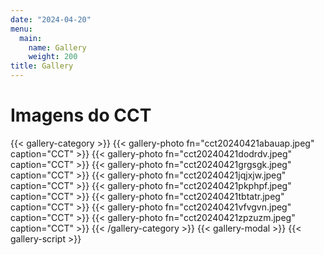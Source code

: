 ```yaml
---
date: "2024-04-20"
menu:
  main:
    name: Gallery
    weight: 200
title: Gallery
---
```


# Imagens do CCT

{{< gallery-category >}}
    {{< gallery-photo fn="cct20240421abauap.jpeg" caption="CCT" >}}
    {{< gallery-photo fn="cct20240421dodrdv.jpeg" caption="CCT" >}}
    {{< gallery-photo fn="cct20240421grgsgk.jpeg" caption="CCT" >}}
    {{< gallery-photo fn="cct20240421jqjxjw.jpeg" caption="CCT" >}}
    {{< gallery-photo fn="cct20240421pkphpf.jpeg" caption="CCT" >}}
    {{< gallery-photo fn="cct20240421tbtatr.jpeg" caption="CCT" >}}
    {{< gallery-photo fn="cct20240421vfvgvn.jpeg" caption="CCT" >}}
    {{< gallery-photo fn="cct20240421zpzuzm.jpeg" caption="CCT" >}}
{{< /gallery-category >}}
{{< gallery-modal >}}
{{< gallery-script >}}

